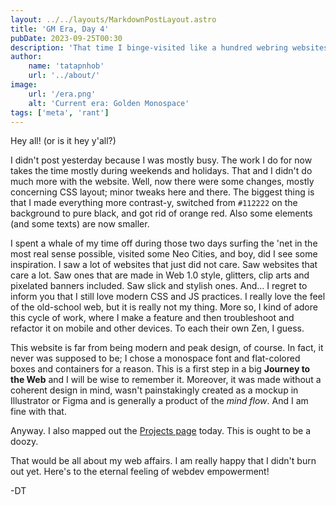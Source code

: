 ```yaml
---
layout: ../../layouts/MarkdownPostLayout.astro
title: 'GM Era, Day 4'
pubDate: 2023-09-25T00:30
description: 'That time I binge-visited like a hundred webring websites and cried for how creative people are.'
author:
    name: 'tatapnhob'
    url: '../about/'
image:
    url: '/era.png'
    alt: 'Current era: Golden Monospace'
tags: ['meta', 'rant']
---
```


Hey all! (or is it hey y'all?)

I didn't post yesterday because I was mostly busy. The work I do for now takes the time mostly during weekends and holidays. That and I didn't do much more with the website. Well, now there were some changes, mostly concerning CSS layout; minor tweaks here and there. The biggest thing is that I made everything more contrast-y, switched from `#112222` on the background to pure black, and got rid of orange red. Also some elements (and some texts) are now smaller.

I spent a whale of my time off during those two days surfing the 'net in the most real sense possible, visited some Neo Cities, and boy, did I see some inspiration. I saw a lot of websites that just did not care. Saw websites that care a lot. Saw ones that are made in Web 1.0 style, glitters, clip arts and pixelated banners included. Saw slick and stylish ones. And... I regret to inform you that I still love modern CSS and JS practices. I really love the feel of the old-school web, but it is really not my thing. More so, I kind of adore this cycle of work, where I make a feature and then troubleshoot and refactor it on mobile and other devices. To each their own Zen, I guess. 

This website is far from being modern and peak design, of course. In fact, it never was supposed to be; I chose a monospace font and flat-colored boxes and containers for a reason. This is a first step in a big **Journey to the Web** and I will be wise to remember it. Moreover, it was made without a coherent design in mind, wasn't painstakingly created as a mockup in Illustrator or Figma and is generally a product of the *mind flow*. And I am fine with that.

Anyway. I also mapped out the [Projects page](../../projects) today. This is ought to be a doozy. 

That would be all about my web affairs. I am really happy that I didn't burn out yet. Here's to the eternal feeling of webdev empowerment!

-DT